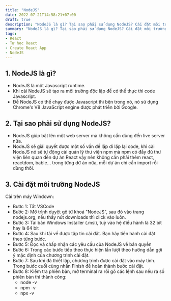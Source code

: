 ```yaml
---
title: "NodeJS"
date: 2022-07-21T14:58:21+07:00
draft: true
description: "NodeJS là gì? Tại sao phải sử dụng NodeJS? Cài đặt môi trường NodeJS."
summary: "NodeJS là gì? Tại sao phải sử dụng NodeJS? Cài đặt môi trường NodeJS."
tags:
- React
- Tự học React
- Create React App
- NodeJS
---
```


## 1. NodeJS là gì?

- NodeJS là một Javascript runtime.
- Khi cài NodeJS sẽ tạo ra môi trường độc lập để có thể thực thi code Javascript.
- Để NodeJS có thể chạy được Javascript thì bên trong nó, nó sử dụng Chrome's V8 JavaScript engine được phát triển bởi Google.

## 2. Tại sao phải sử dụng NodeJS?

- NodeJS giúp bật lên một web server mà không cần dùng đến live server nữa.
- NodeJS sẽ giải quyết được một số vấn đề lặp đi lặp lại code, khi cài NodeJS nó sẽ tự động cài quản lý thư viện npm mà npm có đầy đủ thư viện liên quan đến dự án React vậy nên không cần phải thêm react, reactdom, bable... trong từng dữ án nữa, mỗi dự án chỉ cần import rồi dùng thôi.

## 3. Cài đặt môi trường NodeJS

Cài trên máy Windown:

- Bước 1: Tắt VSCode
- Bước 2: Mở trình duyệt gõ từ khoá "NodeJS", sau đó vào trang nodejs.org, nếu thấy nút downloads thì click vào luôn.
- Bước 3: Tải bản Windows Installer (.msi), tuỳ vào hệ điều hành là 32 bit hay là 64 bit
- Bước 4: Sau khi tải về được tập tin cài đặt. Bạn hãy tiến hành cài đặt theo từng bước.
- Bước 5: Đọc và chấp nhận các yêu cầu của NodeJS về bản quyền
- Bước 6: Trong các bước tiếp theo thực hiện lần lượt theo hướng dẫn gợi ý mặc định của chương trình cài đặt.
- Bước 7: Sau khi đã thiết lập, chương trình được cài đặt vào máy tính. Trong bước cuối cùng nhấn Finish để hoàn thành bước cài đặt.
- Bước 8: Kiểm tra phiên bản, mở terminal ra rồi gõ các lệnh sau nếu ra số phiên bản thì thành công:
  - node -v
  - npm -v
  - npx -v
